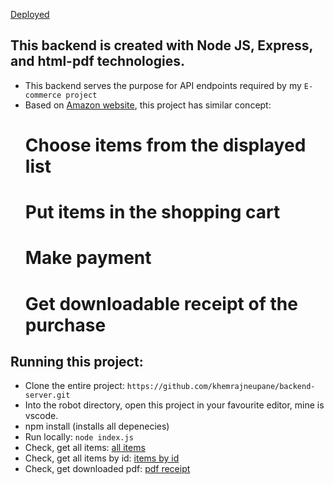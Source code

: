 [Deployed](https://pdf-node.herokuapp.com/api/items)

## This backend is created with Node JS, Express, and html-pdf technologies.
-   This backend serves the purpose for API endpoints required by my ```E-commerce project```
-   Based on [Amazon website](https://www.amazon.com/), this project has similar concept:
    #   Choose items from the displayed list
    #   Put items in the shopping cart
    #   Make payment
    #   Get downloadable receipt of the purchase
    
## Running this project:
-   Clone the entire project: ```https://github.com/khemrajneupane/backend-server.git```
-   Into the robot directory, open this project in your favourite editor, mine is vscode.
-   npm install (installs all depenecies)
-   Run locally: ```node index.js```
-   Check, get all items:  [all items](http://localhost:3001/api/items)
-   Check, get all items by id:  [items by id](http://localhost:3001/api/items/7)
-   Check, get downloaded pdf:  [pdf receipt](http://localhost:3001/api/fetch-pdf)

